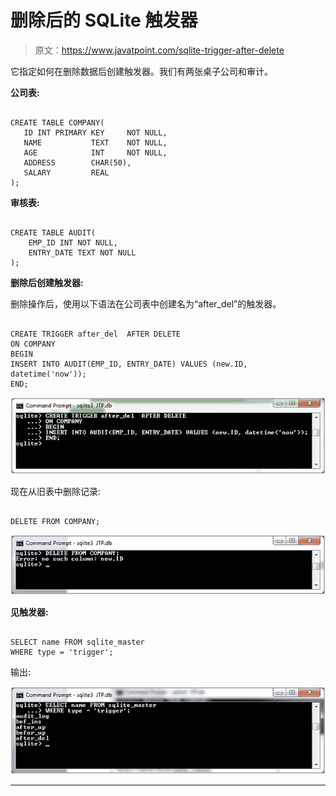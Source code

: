 # 删除后的 SQLite 触发器

> 原文：<https://www.javatpoint.com/sqlite-trigger-after-delete>

它指定如何在删除数据后创建触发器。我们有两张桌子公司和审计。

**公司表:**

```

CREATE TABLE COMPANY(
   ID INT PRIMARY KEY     NOT NULL,
   NAME           TEXT    NOT NULL,
   AGE            INT     NOT NULL,
   ADDRESS        CHAR(50),
   SALARY         REAL
);

```

**审核表:**

```

CREATE TABLE AUDIT(
    EMP_ID INT NOT NULL,
    ENTRY_DATE TEXT NOT NULL
); 

```

**删除后创建触发器:**

删除操作后，使用以下语法在公司表中创建名为“after_del”的触发器。

```

CREATE TRIGGER after_del  AFTER DELETE  
ON COMPANY
BEGIN
INSERT INTO AUDIT(EMP_ID, ENTRY_DATE) VALUES (new.ID, datetime('now'));
END;

```

![Sqlite Trigger after delete 1](img/6549be6073e77aac337bf1d5ac8b1707.png)

现在从旧表中删除记录:

```

DELETE FROM COMPANY;

```

![Sqlite Trigger after delete 2](img/82bd2fd45fd8aad951a8ace94cf33f62.png)

**见触发器:**

```

SELECT name FROM sqlite_master
WHERE type = 'trigger'; 

```

输出:

![Sqlite Trigger after delete 3](img/43ce9efd35c611bd51db17eca538f243.png)

* * *